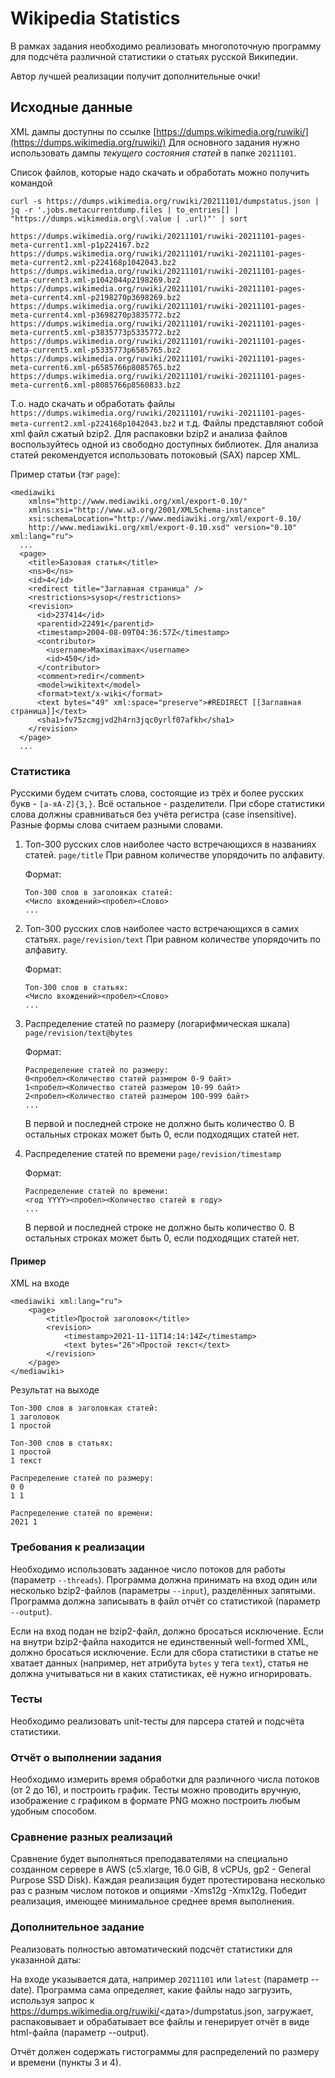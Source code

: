 # Wikipedia Statistics

В рамках задания необходимо реализовать многопоточную программу
для подсчёта различной статистики о статьях русской Википедии.

Автор лучшей реализации получит дополнительные очки!

## Исходные данные

XML дампы доступны по ссылке [https://dumps.wikimedia.org/ruwiki/](https://dumps.wikimedia.org/ruwiki/)
Для основного задания нужно использовать дампы *текущего состояния статей* в папке `20211101`.

Список файлов, которые надо скачать и обработать можно получить командой

```(bash)
curl -s https://dumps.wikimedia.org/ruwiki/20211101/dumpstatus.json | jq -r '.jobs.metacurrentdump.files | to_entries[] | "https://dumps.wikimedia.org\(.value | .url)"' | sort

https://dumps.wikimedia.org/ruwiki/20211101/ruwiki-20211101-pages-meta-current1.xml-p1p224167.bz2
https://dumps.wikimedia.org/ruwiki/20211101/ruwiki-20211101-pages-meta-current2.xml-p224168p1042043.bz2
https://dumps.wikimedia.org/ruwiki/20211101/ruwiki-20211101-pages-meta-current3.xml-p1042044p2198269.bz2
https://dumps.wikimedia.org/ruwiki/20211101/ruwiki-20211101-pages-meta-current4.xml-p2198270p3698269.bz2
https://dumps.wikimedia.org/ruwiki/20211101/ruwiki-20211101-pages-meta-current4.xml-p3698270p3835772.bz2
https://dumps.wikimedia.org/ruwiki/20211101/ruwiki-20211101-pages-meta-current5.xml-p3835773p5335772.bz2
https://dumps.wikimedia.org/ruwiki/20211101/ruwiki-20211101-pages-meta-current5.xml-p5335773p6585765.bz2
https://dumps.wikimedia.org/ruwiki/20211101/ruwiki-20211101-pages-meta-current6.xml-p6585766p8085765.bz2
https://dumps.wikimedia.org/ruwiki/20211101/ruwiki-20211101-pages-meta-current6.xml-p8085766p8560833.bz2

```

Т.о. надо скачать и обработать файлы `https://dumps.wikimedia.org/ruwiki/20211101/ruwiki-20211101-pages-meta-current2.xml-p224168p1042043.bz2` и т.д.
Файлы представляют собой xml файл сжатый bzip2.
Для распаковки bzip2 и анализа файлов воспользуйтесь одной из свободно доступных библиотек.
Для анализа статей рекомендуется использовать потоковый (SAX) парсер XML.

Пример статьи (тэг `page`):

```(xml)
<mediawiki
    xmlns="http://www.mediawiki.org/xml/export-0.10/"
    xmlns:xsi="http://www.w3.org/2001/XMLSchema-instance"
    xsi:schemaLocation="http://www.mediawiki.org/xml/export-0.10/
    http://www.mediawiki.org/xml/export-0.10.xsd" version="0.10" xml:lang="ru">
  ...
  <page>
    <title>Базовая статья</title>
    <ns>0</ns>
    <id>4</id>
    <redirect title="Заглавная страница" />
    <restrictions>sysop</restrictions>
    <revision>
      <id>237414</id>
      <parentid>22491</parentid>
      <timestamp>2004-08-09T04:36:57Z</timestamp>
      <contributor>
        <username>Maximaximax</username>
        <id>450</id>
      </contributor>
      <comment>redir</comment>
      <model>wikitext</model>
      <format>text/x-wiki</format>
      <text bytes="49" xml:space="preserve">#REDIRECT [[Заглавная страница]]</text>
      <sha1>fv75zcmgjvd2h4rn3jqc0yrlf07afkh</sha1>
    </revision>
  </page>
  ...   
```

### Статистика

Русскими будем считать слова, состоящие из трёх и более русских букв - `[а-яA-Z]{3,}`. Всё остальное - разделители.
При сборе статистики слова должны сравниваться без учёта регистра (case insensitive).
Разные формы слова считаем разными словами.

1. Топ-300 русских слов наиболее часто встречающихся в названиях статей. `page/title`
   При равном количестве упорядочить по алфавиту.

   Формат:

    ```
    Топ-300 слов в заголовках статей:
    <Число вхождений><пробел><Слово>
    ...
    ```

2. Топ-300 русских слов наиболее часто встречающихся в самих статьях. `page/revision/text`
   При равном количестве упорядочить по алфавиту.

   Формат:

    ```
    Топ-300 слов в статьях:
    <Число вхождений><пробел><Слово>
    ...
    ```

3. Распределение статей по размеру (логарифмическая шкала) `page/revision/text@bytes`

   Формат:

    ```
    Распределение статей по размеру:
    0<пробел><Количество статей размером 0-9 байт>
    1<пробел><Количество статей размером 10-99 байт>
    2<пробел><Количество статей размером 100-999 байт>
    ...
    ```

   В первой и последней строке не должно быть количество 0.
   В остальных строках может быть 0, если подходящих статей нет.

4. Распределение статей по времени `page/revision/timestamp`

   Формат:

    ```
    Распределение статей по времени:
    <год YYYY><пробел><Количество статей в году>
    ...
    ```
   В первой и последней строке не должно быть количество 0.
   В остальных строках может быть 0, если подходящих статей нет.

#### Пример
XML на входе

```(xml)
<mediawiki xml:lang="ru">
    <page>
        <title>Простой заголовок</title>
        <revision>
            <timestamp>2021-11-11T14:14:14Z</timestamp>
            <text bytes="26">Простой текст</text>
        </revision>
    </page>
</mediawiki>
```

Результат на выходе

```
Топ-300 слов в заголовках статей:
1 заголовок
1 простой

Топ-300 слов в статьях:
1 простой
1 текст

Распределение статей по размеру:
0 0
1 1

Распределение статей по времени:
2021 1

```
### Требования к реализации

Необходимо использовать заданное число потоков для работы (параметр `--threads`).
Программа должна принимать на вход один или несколько bzip2-файлов (параметры `--input`), разделённых запятыми.
Программа должна записывать в файл отчёт со статистикой (параметр `--output`).

Если на вход подан не bzip2-файл, должно бросаться исключение.
Если на внутри bzip2-файла находится не единственный well-formed XML, должно бросаться исключение.
Если для сбора статистики в статье не хватает данных (например, нет атрибута `bytes` у тега `text`),
статья не должна учитываться ни в каких статистиках, её нужно игнорировать.

### Тесты

Необходимо реализовать unit-тесты для парсера статей и подсчёта статистики.

### Отчёт о выполнении задания

Необходимо измерить время обработки для различного числа потоков (от 2 до 16), и построить график.
Тесты можно проводить вручную, изображение с графиком в формате PNG можно построить любым удобным способом.

### Сравнение разных реализаций

Сравнение будет выполняться преподавателями на специально созданном сервере в AWS (c5.xlarge, 16.0 GiB, 8 vCPUs, gp2 - General Purpose SSD Disk).
Каждая реализация будет протестирована несколько раз с разным числом потоков и опциями -Xms12g -Xmx12g.
Победит реализация, имеющее минимальное среднее время выполнения.

### Дополнительное задание

Реализовать полностью автоматический подсчёт статистики для указанной даты:

На входе указывается дата, например `20211101` или `latest` (параметр --date). Программа сама определяет, какие файлы надо загрузить, используя запрос к https://dumps.wikimedia.org/ruwiki/<дата>/dumpstatus.json, загружает, распаковывает и обрабатывает все файлы и генерирует отчёт в виде html-файла (параметр --output).

Отчёт должен содержать гистограммы для распределений по размеру и времени (пункты 3 и 4).
